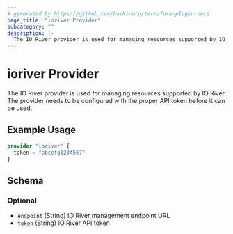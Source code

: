 ```yaml
---
# generated by https://github.com/hashicorp/terraform-plugin-docs
page_title: "ioriver Provider"
subcategory: ""
description: |-
  The IO River provider is used for managing resources supported by IO River. The provider needs to be configured with the proper API token before it can be used.
---
```


# ioriver Provider

The IO River provider is used for managing resources supported by IO River. The provider needs to be configured with the proper API token before it can be used.

## Example Usage

```terraform
provider "ioriver" {
  token = "abcefg1234567"
}
```

<!-- schema generated by tfplugindocs -->
## Schema

### Optional

- `endpoint` (String) IO River management endpoint URL
- `token` (String) IO River API token
